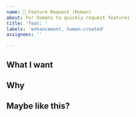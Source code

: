 ```yaml
---
name: 🧑 Feature Request (Human)
about: For humans to quickly request features
title: 'feat: '
labels: 'enhancement, human-created'
assignees: ''

---
```


## What I want
<!-- Quick description -->

## Why
<!-- One-liner motivation -->

## Maybe like this?
<!-- Optional: rough ideas -->